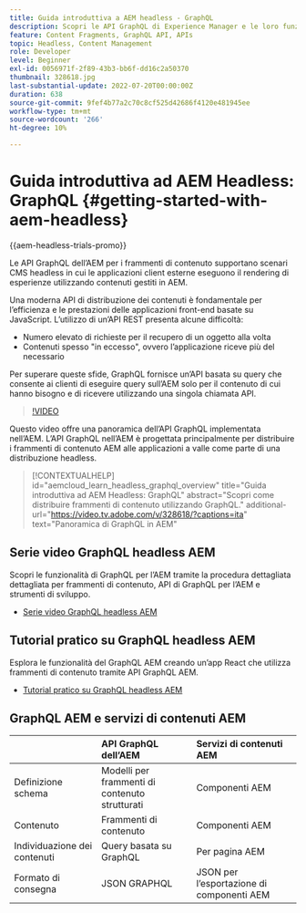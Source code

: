 ```yaml
---
title: Guida introduttiva a AEM headless - GraphQL
description: Scopri le API GraphQL di Experience Manager e le loro funzionalità.
feature: Content Fragments, GraphQL API, APIs
topic: Headless, Content Management
role: Developer
level: Beginner
exl-id: 0056971f-2f89-43b3-bb6f-dd16c2a50370
thumbnail: 328618.jpg
last-substantial-update: 2022-07-20T00:00:00Z
duration: 638
source-git-commit: 9fef4b77a2c70c8cf525d42686f4120e481945ee
workflow-type: tm+mt
source-wordcount: '266'
ht-degree: 10%

---
```


# Guida introduttiva ad AEM Headless: GraphQL {#getting-started-with-aem-headless}

{{aem-headless-trials-promo}}

Le API GraphQL dell’AEM per i frammenti di contenuto supportano scenari CMS headless in cui le applicazioni client esterne eseguono il rendering di esperienze utilizzando contenuti gestiti in AEM.

Una moderna API di distribuzione dei contenuti è fondamentale per l’efficienza e le prestazioni delle applicazioni front-end basate su JavaScript. L’utilizzo di un’API REST presenta alcune difficoltà:

* Numero elevato di richieste per il recupero di un oggetto alla volta
* Contenuti spesso &quot;in eccesso&quot;, ovvero l’applicazione riceve più del necessario

Per superare queste sfide, GraphQL fornisce un’API basata su query che consente ai clienti di eseguire query sull’AEM solo per il contenuto di cui hanno bisogno e di ricevere utilizzando una singola chiamata API.

>[!VIDEO](https://video.tv.adobe.com/v/328618?quality=12&learn=on)

Questo video offre una panoramica dell’API GraphQL implementata nell’AEM. L’API GraphQL nell’AEM è progettata principalmente per distribuire i frammenti di contenuto AEM alle applicazioni a valle come parte di una distribuzione headless.

>[!CONTEXTUALHELP]
>id="aemcloud_learn_headless_graphql_overview"
>title="Guida introduttiva ad AEM Headless: GraphQL"
>abstract="Scopri come distribuire frammenti di contenuto utilizzando GraphQL."
>additional-url="https://video.tv.adobe.com/v/328618/?captions=ita" text="Panoramica di GraphQL in AEM"

## Serie video GraphQL headless AEM

Scopri le funzionalità di GraphQL per l’AEM tramite la procedura dettagliata dettagliata per frammenti di contenuto, API di GraphQL per l’AEM e strumenti di sviluppo.

* [Serie video GraphQL headless AEM](./video-series/modeling-basics.md)

## Tutorial pratico su GraphQL headless AEM

Esplora le funzionalità del GraphQL AEM creando un’app React che utilizza frammenti di contenuto tramite API GraphQL AEM.

* [Tutorial pratico su GraphQL headless AEM](./multi-step/overview.md)

## GraphQL AEM e servizi di contenuti AEM

|                                | API GraphQL dell’AEM | Servizi di contenuti AEM |
|--------------------------------|:-----------------|:---------------------|
| Definizione schema | Modelli per frammenti di contenuto strutturati | Componenti AEM |
| Contenuto | Frammenti di contenuto | Componenti AEM |
| Individuazione dei contenuti | Query basata su GraphQL | Per pagina AEM |
| Formato di consegna | JSON GRAPHQL | JSON per l’esportazione di componenti AEM |
